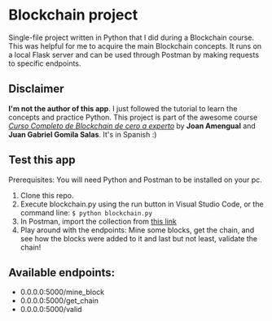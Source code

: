 # Blockchain project

Single-file project written in Python that I did during a Blockchain course.
This was helpful for me to acquire the main Blockchain concepts.
It runs on a local Flask server and can be used through Postman by making requests to specific endpoints.

## Disclaimer

**I'm not the author of this app**. I just followed the tutorial to learn the concepts and practice Python.
This project is part of the awesome course [_Curso Completo de Blockchain de cero a experto_](https://www.udemy.com/course/curso-completo-de-blockchain-de-la-a-a-la-z/) by **Joan Amengual** and **Juan Gabriel Gomila Salas**. It's in Spanish :)

## Test this app

Prerequisites: You will need Python and Postman to be installed on your pc.

1. Clone this repo.
2. Execute blockchain.py using the run button in Visual Studio Code, or the command line:
`$ python blockchain.py `
3. In Postman, import the collection from [this link](https://www.getpostman.com/collections/8a803fe0e8f7810867ba)
4. Play around with the endpoints: Mine some blocks, get the chain, and see how the blocks were added to it and last but not least, validate the chain!

## Available endpoints:
* 0.0.0.0:5000/mine_block
* 0.0.0.0:5000/get_chain
* 0.0.0.0:5000/valid
